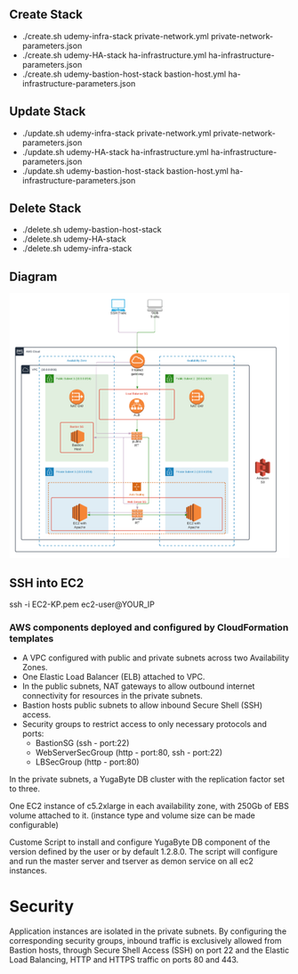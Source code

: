 ## Create Stack
* ./create.sh udemy-infra-stack private-network.yml private-network-parameters.json
* ./create.sh udemy-HA-stack ha-infrastructure.yml ha-infrastructure-parameters.json
* ./create.sh udemy-bastion-host-stack bastion-host.yml ha-infrastructure-parameters.json

## Update Stack
* ./update.sh udemy-infra-stack private-network.yml private-network-parameters.json
* ./update.sh udemy-HA-stack ha-infrastructure.yml ha-infrastructure-parameters.json
* ./update.sh udemy-bastion-host-stack bastion-host.yml ha-infrastructure-parameters.json

## Delete Stack
* ./delete.sh udemy-bastion-host-stack
* ./delete.sh udemy-HA-stack
* ./delete.sh udemy-infra-stack


## Diagram
![Diagram](AWS-HA-Instrastructure-CF.png)


## SSH into EC2
ssh -i EC2-KP.pem ec2-user@YOUR_IP


### AWS components deployed and configured by CloudFormation templates

* A VPC configured with public and private subnets across two Availability Zones.
* One Elastic Load Balancer (ELB) attached to VPC.
* In the public subnets, NAT gateways to allow outbound internet connectivity for resources in the private subnets.
* Bastion hosts public subnets to allow inbound Secure Shell (SSH) access.
* Security groups to restrict access to only necessary protocols and ports:
    * BastionSG (ssh - port:22)
    * WebServerSecGroup (http - port:80, ssh - port:22)
    * LBSecGroup (http - port:80)
 
In the private subnets, a YugaByte DB cluster with the replication factor set to three.

One EC2 instance of c5.2xlarge in each availability zone, with 250Gb of EBS volume attached to it. (instance type and volume size can be made configurable)

Custome Script to install and configure YugaByte DB component of the version defined by the user or by default 1.2.8.0. The script will configure and 
run the master server and tserver as demon service on all ec2 instances.

# Security
Application instances are isolated in the private subnets. By configuring the corresponding security groups, inbound traffic is exclusively allowed from Bastion hosts, through Secure Shell Access (SSH) on port 22 and the Elastic Load Balancing, HTTP and HTTPS traffic on ports 80 and 443. 